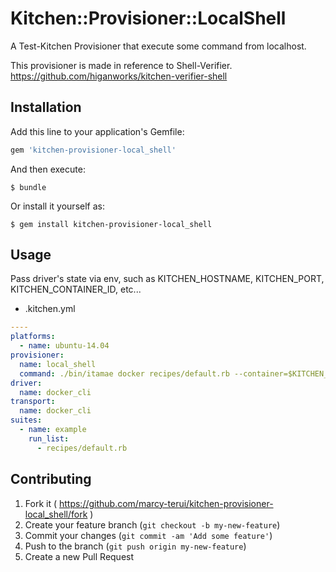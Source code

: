 # Kitchen::Provisioner::LocalShell

A Test-Kitchen Provisioner that execute some command from localhost.

This provisioner is made in reference to Shell-Verifier.  
https://github.com/higanworks/kitchen-verifier-shell

## Installation

Add this line to your application's Gemfile:

```ruby
gem 'kitchen-provisioner-local_shell'
```

And then execute:

    $ bundle

Or install it yourself as:

    $ gem install kitchen-provisioner-local_shell

## Usage

Pass driver's state via env, such as KITCHEN_HOSTNAME, KITCHEN_PORT, KITCHEN_CONTAINER_ID, etc...

- .kitchen.yml

```yml
----
platforms:
  - name: ubuntu-14.04
provisioner:
  name: local_shell
  command: ./bin/itamae docker recipes/default.rb --container=$KITCHEN_CONTAINER_ID
driver:
  name: docker_cli
transport:
  name: docker_cli
suites:
  - name: example
    run_list:
      - recipes/default.rb
```

## Contributing

1. Fork it ( https://github.com/marcy-terui/kitchen-provisioner-local_shell/fork )
2. Create your feature branch (`git checkout -b my-new-feature`)
3. Commit your changes (`git commit -am 'Add some feature'`)
4. Push to the branch (`git push origin my-new-feature`)
5. Create a new Pull Request
